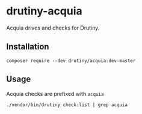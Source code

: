 # drutiny-acquia
Acquia drives and checks for Drutiny.

## Installation

```
composer require --dev drutiny/acquia:dev-master
```

## Usage
Acquia checks are prefixed with `acquia`

```
./vendor/bin/drutiny check:list | grep acquia
```
